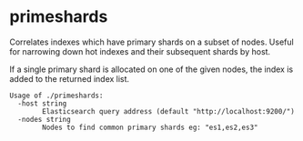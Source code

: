 primeshards
===========

Correlates indexes which have primary shards on a subset of nodes. Useful for narrowing down hot indexes and their subsequent shards by host.

If a single primary shard is allocated on one of the given nodes, the index is added to the returned index list. 

```
Usage of ./primeshards:
  -host string
    	Elasticsearch query address (default "http://localhost:9200/")
  -nodes string
    	Nodes to find common primary shards eg: "es1,es2,es3"
```
